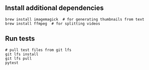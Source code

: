 ## Install additional dependencies
```
brew install imagemagick  # for generating thumbnails from text
brew install ffmpeg  # for splitting videos
```

## Run tests
```
# pull test files from git lfs
git lfs install
git lfs pull
pytest
```